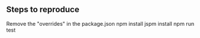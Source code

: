 Steps to reproduce
---

Remove the "overrides" in the package.json
npm install
jspm install
npm run test